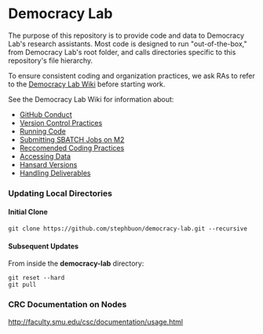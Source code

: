 # Democracy Lab

The purpose of this repository is to provide code and data to Democracy Lab's research assistants. Most code is designed to run "out-of-the-box," from Democracy Lab's root folder, and calls directories specific to this repository's file hierarchy. 

To ensure consistent coding and organization practices, we ask RAs to refer to the [Democracy Lab Wiki](https://github.com/stephbuon/democracy-lab/wiki) before starting work. 

See the Democracy Lab Wiki for information about: 
- [GitHub Conduct](https://github.com/stephbuon/democracy-lab/wiki/GitHub-Conduct)
- [Version Control Practices](https://github.com/stephbuon/democracy-lab/wiki/Version-Control-Practices)
- [Running Code](https://github.com/stephbuon/democracy-lab/wiki/Running-Code)
- [Submitting SBATCH Jobs on M2](https://github.com/stephbuon/democracy-lab/wiki/Submitting-SBATCH-Jobs-on-M2)
- [Reccomended Coding Practices](https://github.com/stephbuon/democracy-lab/wiki/Reccomended-Coding-Practices)
- [Accessing Data](https://github.com/stephbuon/democracy-lab/wiki/Accessing-Data)
- [Hansard Versions](https://github.com/stephbuon/democracy-lab/wiki/Hansard-Versions)
- [Handling Deliverables](https://github.com/stephbuon/democracy-lab/wiki/Handling-Deliverables)

### Updating Local Directories

#### Initial Clone 
`git clone https://github.com/stephbuon/democracy-lab.git --recursive`

#### Subsequent Updates
From inside the **democracy-lab** directory:
```
git reset --hard
git pull
```

### CRC Documentation on Nodes

http://faculty.smu.edu/csc/documentation/usage.html

